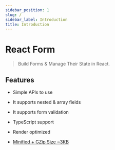 ```yaml
---
sidebar_position: 1
slug: /
sidebar_label: Introduction
title: Introduction
---
```


# React Form

> Build Forms & Manage Their State in React.

## Features

- Simple APIs to use

- It supports nested & array fields

- It supports form validation

- TypeScript support

- Render optimized

- <a href="https://bundlephobia.com/package/@opentf/react-form">Minified + GZip Size ~3KB</a>
